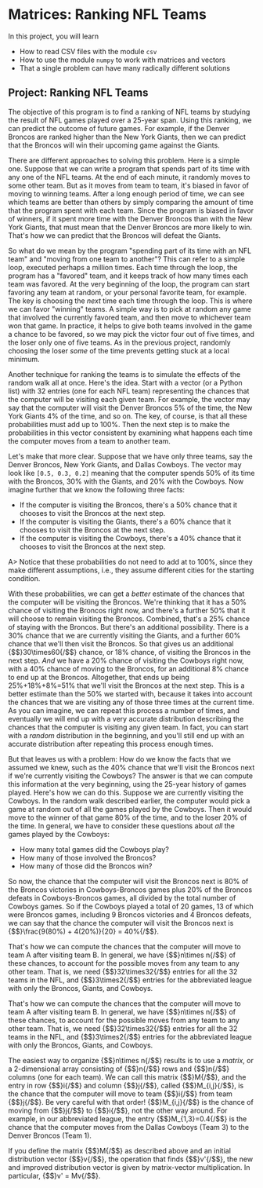 # Matrices: Ranking NFL Teams

In this project, you will learn

* How to read CSV files with the module `csv`
* How to use the module `numpy` to work with matrices and vectors
* That a single problem can have many radically different solutions

## Project: Ranking NFL Teams

The objective of this program is to find a ranking of NFL teams by studying the result of NFL games played over a 25-year span. Using this ranking, we can predict the outcome of future games. For example, if the Denver Broncos are ranked higher than the New York Giants, then we can predict that the Broncos will win their upcoming game against the Giants.

There are different approaches to solving this problem. Here is a simple one. Suppose that we can write a program that spends part of its time with any one of the NFL teams. At the end of each minute, it randomly moves to some other team. But as it moves from team to team, it's biased in favor of moving to winning teams. After a long enough period of time, we can see which teams are better than others by simply comparing the amount of time that the program spent with each team. Since the program is biased in favor of winners, if it spent more time with the Denver Broncos than with the New York Giants, that must mean that the Denver Broncos are more likely to win. That's how we can predict that the Broncos will defeat the Giants.

So what do we mean by the program "spending part of its time with an NFL team" and "moving from one team to another"? This can refer to a simple loop, executed perhaps a million times. Each time through the loop, the program has a "favored" team, and it keeps track of how many times each team was favored. At the very beginning of the loop, the program can start favoring any team at random, or your personal favorite team, for example. The key is choosing the *next* time each time through the loop. This is where we can favor "winning" teams. A simple way is to pick at random any game that involved the currently favored team, and then move to whichever team won that game. In practice, it helps to give both teams involved in the game a chance to be favored, so we may pick the victor four out of five times, and the loser only one of five teams. As in the previous project, randomly choosing the loser *some* of the time prevents getting stuck at a local minimum.

Another technique for ranking the teams is to simulate the effects of the random walk all at once. Here's the idea. Start with a vector (or a Python list) with 32 entries (one for each NFL team) representing the chances that the computer will be visiting each given team. For example, the vector may say that the computer will visit the Denver Broncos 5% of the time, the New York Giants 4% of the time, and so on. The key, of course, is that all these probabilities must add up to 100%. Then the next step is to make the probabilities in this vector consistent by examining what happens each time the computer moves from a team to another team.

Let's make that more clear. Suppose that we have only three teams, say the Denver Broncos, New York Giants, and Dallas Cowboys.  The vector may look like `[0.5, 0.3, 0.2]` meaning that the computer spends 50% of its time with the Broncos, 30% with the Giants, and 20% with the Cowboys. Now imagine further that we know the following three facts:

* If the computer is visiting the Broncos, there's a 50% chance that it chooses to visit the Broncos at the next step.
* If the computer is visiting the Giants, there's a 60% chance that it chooses to visit the Broncos at the next step.
* If the computer is visiting the Cowboys, there's a 40% chance that it chooses to visit the Broncos at the next step.

A> Notice that these probabilities do not need to add at to 100%, since they make different assumptions, i.e., they assume different cities for the starting condition.

With these probabilities, we can get a *better* estimate of the chances that the computer will be visiting the Broncos. We're thinking that it has a 50% chance of visiting the Broncos right now, and there's a further 50% that it will choose to remain visiting the Broncos. Combined, that's a 25% chance of staying with the Broncos. But there's an additional possibility. There is a 30% chance that we are currently visiting the Giants, and a further 60% chance that we'll then visit the Broncos. So that gives us an additional {$$}30\times60{/$$} chance, or 18% chance, of visiting the Broncos in the next step. *And* we have a 20% chance of visiting the Cowboys right now, with a 40% chance of moving to the Broncos, for an additional 8% chance to end up at the Broncos. Altogether, that ends up being 25%+18%+8%=51% that we'll visit the Broncos at the next step. This is a better estimate than the 50% we started with, because it takes into account the chances that we are visiting any of those three times at the current time. As you can imagine, we can repeat this process a number of times, and eventually we will end up with a very accurate distribution describing the chances that the computer is visiting any given team. In fact, you can start with a *random* distribution in the beginning, and you'll still end up with an accurate distribution after repeating this process enough times.

But that leaves us with a problem: How do we know the facts that we assumed we knew, such as the 40% chance that we'll visit the Broncos next if we're currently visiting the Cowboys? The answer is that we can compute this information at the very beginning, using the 25-year history of games played. Here's how we can do this. Suppose we are currently visiting the Cowboys. In the random walk described earlier, the computer would pick a game at random out of all the games played by the Cowboys. Then it would move to the winner of that game 80% of the time, and to the loser 20% of the time. In general, we have to consider these questions about *all* the games played by the Cowboys:

* How many total games did the Cowboys play?
* How many of those involved the Broncos?
* How many of those did the Broncos win?

So now, the chance that the computer will visit the Broncos next is 80% of the Broncos victories in Cowboys-Broncos games plus 20% of the Broncos defeats in Cowboys-Broncos games, all divided by the total number of Cowboys games. So if the Cowboys played a total of 20 games, 13 of which were Broncos games, including  9 Broncos victories and 4 Broncos defeats, we can say that the chance the computer will visit the Broncos next is {$$}\frac{9(80\%) + 4(20\%)}{20} = 40\%{/$$}.

That's how we can compute the chances that the computer will move to team A after visiting team B. In general, we have {$$}n\times n{/$$} of these chances, to account for the possible moves from any team to any other team. That is, we need {$$}32\times32{/$$} entries for all the 32 teams in the NFL, and {$$}3\times2{/$$} entries for the abbreviated league with only the Broncos, Giants, and Cowboys.

That's how we can compute the chances that the computer will move to team A after visiting team B. In general, we have {$$}n\times n{/$$} of these chances, to account for the possible moves from any team to any other team. That is, we need {$$}32\times32{/$$} entries for all the 32 teams in the NFL, and {$$}3\times2{/$$} entries for the abbreviated league with only the Broncos, Giants, and Cowboys.

The easiest way to organize {$$}n\times n{/$$} results is to use a *matrix*, or a 2-dimensional array consisting of {$$}n{/$$} rows and {$$}n{/$$} columns (one for each team). We can call this matrix {$$}M{/$$}, and the entry in row {$$}i{/$$} and column {$$}j{/$$}, called {$$}M_{i,j}{/$$}, is the chance that the computer will move to team {$$}i{/$$} from team {$$}j{/$$}. Be very careful with that order! {$$}M_{i,j}{/$$} is the chance of moving from {$$}j{/$$} to {$$}i{/$$}, not the other way around. For example, in our abbreviated league, the entry {$$}M_{1,3}=0.4{/$$} is the chance that the computer moves from the Dallas Cowboys (Team 3) to the Denver Broncos (Team 1).

If you define the matrix {$$}M{/$$} as described above and an initial distribution vector {$$}v{/$$}, the operation that finds {$$}v'{/$$}, the new and improved distribution vector is given by matrix-vector multiplication. In particular, {$$}v' = Mv{/$$}. 


